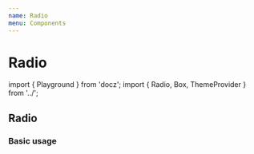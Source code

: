 ```yaml
---
name: Radio
menu: Components
---
```


# Radio

import { Playground } from 'docz'; import { Radio, Box, ThemeProvider } from '../';

## Radio

### Basic usage

